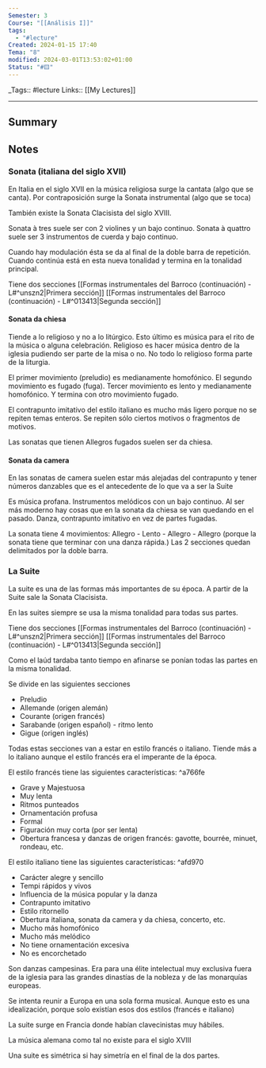 ```yaml
---
Semester: 3
Course: "[[Análisis I]]"
tags:
  - "#lecture"
Created: 2024-01-15 17:40
Tema: "8"
modified: 2024-03-01T13:53:02+01:00
Status: "#🟨"
---
```

\_Tags::  #lecture 
Links:: [[My Lectures]]
___

## Summary

## Notes

### Sonata (italiana del siglo XVII)

En Italia en el siglo XVII en la música religiosa surge la cantata (algo que se canta). Por contraposición surge la Sonata instrumental (algo que se toca)

También existe la Sonata Clacisista del siglo XVIII. 

Sonata à tres suele ser con 2 violines y un bajo continuo.
Sonata à quattro suele ser 3 instrumentos de cuerda y bajo continuo.

Cuando hay modulación ésta se da al final de la doble barra de repetición. Cuando continúa está en esta nueva tonalidad y termina en la tonalidad principal.

Tiene dos secciones
[[Formas instrumentales del Barroco (continuación) - L#^unszn2|Primera sección]]
[[Formas instrumentales del Barroco (continuación) - L#^013413|Segunda sección]]

#### Sonata da chiesa
Tiende a lo religioso y no a lo litúrgico. Esto último es música para el rito de la música o alguna celebración. Religioso es hacer música dentro de la iglesia pudiendo ser parte de la misa o no. No todo lo religioso forma parte de la liturgia.

El primer movimiento (preludio) es medianamente homofónico. El segundo movimiento es fugado (fuga). Tercer movimiento es lento y medianamente homofónico. Y termina con otro movimiento fugado.

El contrapunto imitativo del estilo italiano es mucho más ligero porque no se repiten temas enteros. Se repiten sólo ciertos motivos o fragmentos de motivos.

Las sonatas que tienen Allegros fugados suelen ser da chiesa.

#### Sonata da camera

En las sonatas de camera suelen estar más alejadas del contrapunto y tener números danzables que es el antecedente de lo que va a ser la Suite

Es música profana. Instrumentos melódicos con un bajo continuo. Al ser más moderno hay cosas que en la sonata da chiesa se van quedando en el pasado. Danza, contrapunto imitativo en vez de partes fugadas. 

La sonata tiene 4 movimientos: Allegro - Lento - Allegro - Allegro (porque la sonata tiene que terminar con una danza rápida.) Las 2 secciones quedan delimitados por la doble barra.

### La Suite

La suite es una de las formas más importantes de su época. A partir de la Suite sale la Sonata Clacisista.

En las suites siempre se usa la misma tonalidad para todas sus partes.

Tiene dos secciones
[[Formas instrumentales del Barroco (continuación) - L#^unszn2|Primera sección]]
[[Formas instrumentales del Barroco (continuación) - L#^013413|Segunda sección]]

Como el laúd tardaba tanto tiempo en afinarse se ponían todas las partes en la misma tonalidad.

Se divide en las siguientes secciones
- Preludio
- Allemande (origen alemán)
- Courante (origen francés)
- Sarabande (origen español) - ritmo lento
- Gigue (origen inglés)

Todas estas secciones van a estar en estilo francés o italiano. Tiende más a lo italiano aunque el estilo francés era el imperante de la época.

El estilo francés tiene las siguientes características: ^a766fe
- Grave y Majestuosa
- Muy lenta
- Ritmos punteados
- Ornamentación profusa
- Formal
- Figuración muy corta (por ser lenta)
- Obertura francesa y danzas de origen francés: gavotte, bourrée, minuet, rondeau, etc.

El estilo italiano tiene las siguientes características: ^afd970
- Carácter alegre y sencillo
- Tempi rápidos y vivos
- Influencia de la música popular y la danza
- Contrapunto imitativo
- Estilo ritornello
- Obertura italiana, sonata da camera y da chiesa, concerto, etc.
- Mucho más homofónico
- Mucho más melódico
- No tiene ornamentación excesiva
- No es encorchetado


Son danzas campesinas. Era para una élite intelectual muy exclusiva fuera de la iglesia para las grandes dinastías de la nobleza y de las monarquías europeas.

Se intenta reunir a Europa en una sola forma musical. Aunque esto es una idealización, porque solo existían esos dos estilos (francés e italiano)

La suite surge en Francia donde habían clavecinistas muy hábiles.

La música alemana como tal no existe para el siglo XVIII

Una suite es simétrica si hay simetría en el final de la dos partes.


































